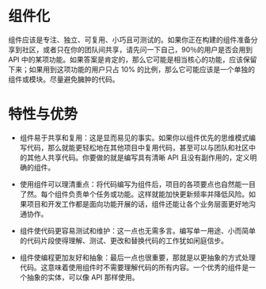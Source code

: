 # 组件化

组件应该是专注、独立、可复用、小巧且可测试的。如果你正在构建的组件准备分享到社区，或者只在你的团队间共享，请先问一下自己，90％的用户是否会用到 API 中的某项功能。如果答案是肯定的，那么它可能是相当核心的功能，应该保留下来；如果用到这项功能的用户只占 10% 的比例，那么它可能应该是一个单独的组件或模块。尽量避免臃肿的代码。

# 特性与优势

- 组件易于共享和复用：这是显而易见的事实。如果你以组件优先的思维模式编写代码，那么就能更轻松地在其他项目中复用代码，甚至可以与团队和社区中的其他人共享代码。你要做的就是编写具有清晰 API 且没有副作用的，定义明确的组件。

- 使用组件可以理清重点：将代码编写为组件后，项目的各项要点也自然能一目了然。每个组件负责单个任务或功能。这样就能加快更新频率并降低风险。如果项目和开发工作都是面向功能开展的话，组件还能让各个业务层面更好地沟通协作。

- 组件使代码更容易测试和维护：这一点也无需多言。编写单一用途、小而简单的代码片段使得理解、测试、更改和替换代码的工作犹如闲庭信步。

- 组件使编程更加友好和抽象：最后一点也很重要，那就是以更抽象的方式处理代码。这意味着使用组件时不需要理解代码的所有内容。一个优秀的组件是一个抽象的实体，可以像 API 那样使用。
